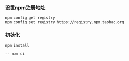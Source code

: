 ### 设置npm注册地址
```
npm config get registry
npm config set registry https://registry.npm.taobao.org 
```

### 初始化
```
npm install

-- npm ci
```
